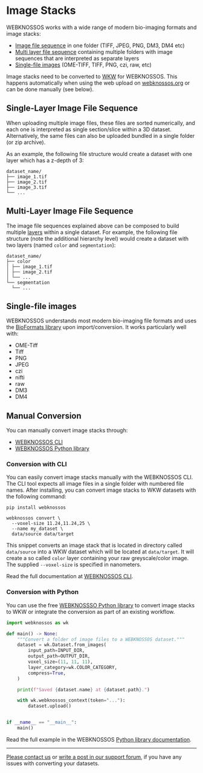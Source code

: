 # Image Stacks

WEBKNOSSOS works with a wide range of modern bio-imaging formats and image stacks:

- [Image file sequence](#single-layer-image-file-sequence) in one folder (TIFF, JPEG, PNG, DM3, DM4 etc)
- [Multi layer file sequence](#multi-layer-image-file-sequence) containing multiple folders with image sequences that are interpreted as separate layers
- [Single-file images](#single-file-images) (OME-TIFF, TIFF, PNG, czi, raw, etc)

Image stacks need to be converted to [WKW](./wkw.md) for WEBKNOSSOS. This happens automatically when using the web upload on [webknossos.org](https://webknossos.org) or can be done manually (see below).

## Single-Layer Image File Sequence
When uploading multiple image files, these files are sorted numerically, and each one is interpreted as single section/slice within a 3D dataset.
Alternatively, the same files can also be uploaded bundled in a single folder (or zip archive).

As an example, the following file structure would create a dataset with one layer which has a z-depth of 3:

```
dataset_name/
├── image_1.tif
├── image_2.tif
├── image_3.tif
└── ...
```

## Multi-Layer Image File Sequence
The image file sequences explained above can be composed to build multiple [layers](./concepts.md#layers) within a single dataset.
For example, the following file structure (note the additional hierarchy level) would create a dataset with two layers (named `color` and `segmentation`):

```
dataset_name/
├── color
│ ├── image_1.tif
│ ├── image_2.tif
│ └── ...
└── segmentation
  └── ...
```

## Single-file images
WEBKNOSSOS understands most modern bio-imaging file formats and uses the [BioFormats library](https://www.openmicroscopy.org/bio-formats/) upon import/conversion. It works particularly well with:

- OME-Tiff
- Tiff
- PNG
- JPEG
- czi
- nifti
- raw
- DM3
- DM4


## Manual Conversion

You can manually convert image stacks through:

- [WEBKNOSSOS CLI](https://docs.webknossos.org/cli)
- [WEBKNOSSOS Python library](https://docs.webknossos.org/webknossos-py)

### Conversion with CLI
You can easily convert image stacks manually with the WEBKNOSSOS CLI.
The CLI tool expects all image files in a single folder with numbered file names.
After installing, you can convert image stacks to WKW datasets with the following command:

```shell
pip install webknossos

webknossos convert \
  --voxel-size 11.24,11.24,25 \
  --name my_dataset \
  data/source data/target
```

This snippet converts an image stack that is located in directory called `data/source` into a WKW dataset which will be located at `data/target`.
It will create a so called `color` layer containing your raw greyscale/color image.
The supplied `--voxel-size` is specified in nanometers.

Read the full documentation at [WEBKNOSSOS CLI](https://docs.webknossos.org/cli).

### Conversion with Python

You can use the free [WEBKNOSSSO Python library](https://docs.webknossos.org/webknossos-py) to convert image stacks to WKW or integrate the conversion as part of an existing workflow. 

```python
import webknossos as wk

def main() -> None:
    """Convert a folder of image files to a WEBKNOSSOS dataset."""
    dataset = wk.Dataset.from_images(
        input_path=INPUT_DIR,
        output_path=OUTPUT_DIR,
        voxel_size=(11, 11, 11),
        layer_category=wk.COLOR_CATEGORY,
        compress=True,
    )

    print(f"Saved {dataset.name} at {dataset.path}.")

    with wk.webknossos_context(token="..."):
        dataset.upload()


if __name__ == "__main__":
    main()
```

Read the full example in the WEBKNOSSOS [Python library documentation](https://docs.webknossos.org/webknossos-py/examples/create_dataset_from_images.html).

---

[Please contact us](mailto:hello@webknossos.org) or [write a post in our support forum](https://forum.image.sc/tag/webknossos), if you have any issues with converting your datasets.
